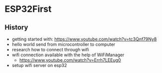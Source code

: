# ESP32First

## History
* getting started with: https://www.youtube.com/watch?v=tc3Qnf79Ny8
* hello world send from microcontroller to computer
* research how to connect through wifi
* wifi connection available with the help of WiFiManager
  * https://www.youtube.com/watch?v=Errh7LEEug0 
* setup wifi server on esp32
